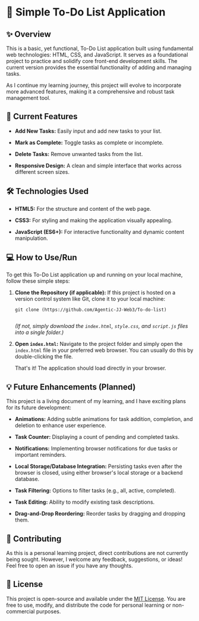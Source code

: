 # 📝 Simple To-Do List Application

## ✨ Overview

This is a basic, yet functional, To-Do List application built using fundamental web technologies: HTML, CSS, and JavaScript. It serves as a foundational project to practice and solidify core front-end development skills. The current version provides the essential functionality of adding and managing tasks.

As I continue my learning journey, this project will evolve to incorporate more advanced features, making it a comprehensive and robust task management tool.

## 🚀 Current Features

* **Add New Tasks:** Easily input and add new tasks to your list.

* **Mark as Complete:** Toggle tasks as complete or incomplete.

* **Delete Tasks:** Remove unwanted tasks from the list.

* **Responsive Design:** A clean and simple interface that works across different screen sizes.

## 🛠️ Technologies Used

* **HTML5:** For the structure and content of the web page.

* **CSS3:** For styling and making the application visually appealing.

* **JavaScript (ES6+):** For interactive functionality and dynamic content manipulation.

## 💻 How to Use/Run

To get this To-Do List application up and running on your local machine, follow these simple steps:

1. **Clone the Repository (if applicable):**
   If this project is hosted on a version control system like Git, clone it to your local machine:

   ```
   git clone (https://github.com/Agentic-JJ-Web3/To-do-list)
   
   
   ```

   *(If not, simply download the `index.html`, `style.css`, and `script.js` files into a single folder.)*

2. **Open `index.html`:**
   Navigate to the project folder and simply open the `index.html` file in your preferred web browser. You can usually do this by double-clicking the file.

   That's it! The application should load directly in your browser.

## 💡 Future Enhancements (Planned)

This project is a living document of my learning, and I have exciting plans for its future development:

* **Animations:** Adding subtle animations for task addition, completion, and deletion to enhance user experience.

* **Task Counter:** Displaying a count of pending and completed tasks.

* **Notifications:** Implementing browser notifications for due tasks or important reminders.

* **Local Storage/Database Integration:** Persisting tasks even after the browser is closed, using either browser's local storage or a backend database.

* **Task Filtering:** Options to filter tasks (e.g., all, active, completed).

* **Task Editing:** Ability to modify existing task descriptions.

* **Drag-and-Drop Reordering:** Reorder tasks by dragging and dropping them.

## 🤝 Contributing

As this is a personal learning project, direct contributions are not currently being sought. However, I welcome any feedback, suggestions, or ideas! Feel free to open an issue if you have any thoughts.

## 📄 License

This project is open-source and available under the [MIT License](https://opensource.org/licenses/MIT). You are free to use, modify, and distribute the code for personal learning or non-commercial purposes.
